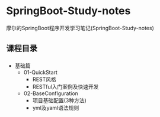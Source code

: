 # SpringBoot-Study-notes
摩尔的SpringBoot程序开发学习笔记(SpringBoot-Study-notes)

## 课程目录
###
- 基础篇
  - 01-QuickStart
    - REST风格
    - RESTful入门案例及快速开发
  - 02-BaseConflguration
    - 项目基础配置(3种方法)
    - yml及yaml语法规则